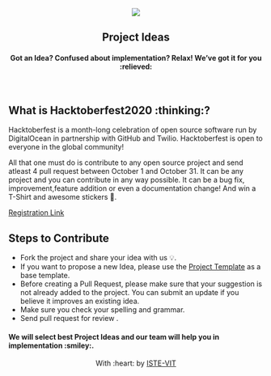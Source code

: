 <p align="center">
<a href="https://istevit.in/">
	<img src="https://github.com/Manasvi070902/project-ideas/blob/master/Hacktober.png">
</a>
	<h2 align="center">Project Ideas</h2>
	<h4 align="center">Got an Idea? Confused about implementation?
Relax! We’ve got it for you :relieved: <h4>
</p>

<br> 

<h2>
 What is Hacktoberfest2020 :thinking:? 
</h2>
Hacktoberfest is a month-long celebration of open source software run by DigitalOcean in partnership with GitHub and Twilio. Hacktoberfest is open to everyone in the global community!

All that one must do is contribute to any open source project and send atleast 4 pull request between October 1 and October 31. It can be any project and you can contribute in any way possible. It can be a bug fix, improvement,feature addition  or even a documentation change! And win a T-Shirt and awesome stickers :star_struck:.


[Registration Link](https://hacktoberfest.digitalocean.com/)



## Steps to Contribute


* Fork the project and share your idea with us 💡.
* If you want to propose a new Idea, please use the [Project Template](./Template.md) as a base template.
* Before creating a Pull Request, please make sure that your suggestion is not already added to the project. You can submit an update if you believe it improves an existing idea.
* Make sure you check your spelling and grammar.
* Send pull request for review .

<h4 >We will select best Project Ideas and our team will help you in implementation :smiley:. </h4>




<p align="center">
	With :heart: by <a href="https://istevit.in/" target="_blank">ISTE-VIT</a>
</p>

